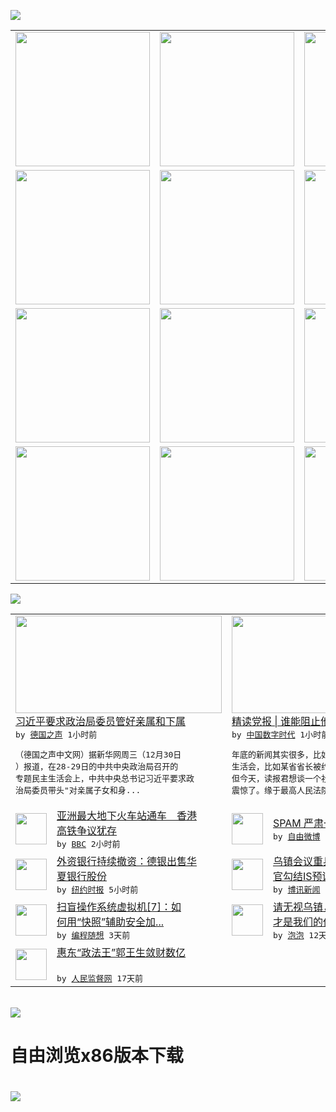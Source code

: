 

<a href="https://github.com/greatfire/z/raw/master/FreeBrowser.apk"><img src="https://raw.githubusercontent.com/greatfire/wiki/master/x/header.png" /></a><table><tr><td width="262" align="center" valign="center"><a href="https://github.com/greatfire/wiki/wiki/nyt" title="纽约时报中文网 国际纵览"><img src="https://raw.githubusercontent.com/greatfire/wiki/master/x/nyt_flag.png" width="215"/></a></td><td width="262" align="center" valign="center"><a href="https://github.com/greatfire/wiki/wiki/dw" title=""><img src="https://raw.githubusercontent.com/greatfire/wiki/master/x/dw_flag.png" width="215"/></a></td><td width="262" align="center" valign="center"><a href="https://github.com/greatfire/wiki/wiki/rmjd" title=""><img src="https://raw.githubusercontent.com/greatfire/wiki/master/x/rmjd_flag.png" width="215"/></a></td></tr><tr><td width="262" align="center" valign="center"><a href="https://github.com/paopaonetizen/website" title="泡泡 - 未经审查的互联网信息"><img src="https://raw.githubusercontent.com/greatfire/wiki/master/x/pp_flag.png" width="215"/></a></td><td width="262" align="center" valign="center"><a href="https://github.com/getlantern/mirror" title="以及自由微博和GreatFire.org官方中文论坛"><img src="https://raw.githubusercontent.com/greatfire/wiki/master/x/lantern_flag.png" width="215"/></a></td><td width="262" align="center" valign="center"><a href="https://github.com/cdtmirrors/m/" title=""><img src="https://raw.githubusercontent.com/greatfire/wiki/master/x/cdt_flag.png" width="215"/></a></td></tr><tr><td width="262" align="center" valign="center"><a href="https://github.com/program-think/blog" title="编程随想的博客"><img src="https://raw.githubusercontent.com/greatfire/wiki/master/x/pt_flag.png" width="215"/></a></td><td width="262" align="center" valign="center"><a href="https://github.com/greatfire/wiki/wiki/bbc" title=""><img src="https://raw.githubusercontent.com/greatfire/wiki/master/x/bbc_flag.png" width="215"/></a></td><td width="262" align="center" valign="center"><a href="https://github.com/freeweibo/s" title="自由微博 - 匿名和不受屏蔽的新浪微博搜索"><img src="https://raw.githubusercontent.com/greatfire/wiki/master/x/fw_flag.png" width="215"/></a></td></tr><tr><td width="262" align="center" valign="center"><a href="https://github.com/greatfire/wiki/wiki/google" title=""><img src="https://raw.githubusercontent.com/greatfire/wiki/master/x/google_flag.png" width="215"/></a></td><td width="262" align="center" valign="center"><a href="https://github.com/bxnews/boxun" title=""><img src="https://raw.githubusercontent.com/greatfire/wiki/master/x/bx_flag.png" width="215"/></a></td><td width="262" align="center" valign="center"><a href="https://github.com/greatfire/wiki/wiki/open-source" title="欢迎访问GreatFire.org开发者项目网站"><img src="https://raw.githubusercontent.com/greatfire/wiki/master/x/open-source_flag.png" width="215"/></a></td></tr></table><img src="https://raw.githubusercontent.com/greatfire/wiki/master/x/newsfeed text.png" /><table cols="4"><tr><td colspan="2" width="380"><a href="http://dw.com/p/1HW0e?maca=chi-GK-text-greatfire-all-chinese-15625-xml-mrss"><img src="http://www.dw.com/image/0,,16692176_302,00.jpg" width="330" height="156"/></a></br><a href="http://dw.com/p/1HW0e?maca=chi-GK-text-greatfire-all-chinese-15625-xml-mrss">习近平要求政治局委员管好亲属和下属</a></br><kbd> by <a href="http://dw.de">德国之声</a> 1小时前 </kbd></br><pre>（德国之声中文网）据新华网周三（12月30日<br/>）报道，在28-29日的中共中央政治局召开的<br/>专题民主生活会上，中共中央总书记习近平要求政<br/>治局委员带头"对亲属子女和身...</pre></td><td colspan="2" width="380"><a href="http://feedproxy.google.com/~r/chinadigitaltimes/yqjh/~3/onKxMGT-0JA/"><img src="https://raw.githubusercontent.com/greatfire/wiki/master/x/cdt_logo_b.png" width="330" height="156"/></a></br><a href="http://feedproxy.google.com/~r/chinadigitaltimes/yqjh/~3/onKxMGT-0JA/">精读党报 | 谁能阻止他们强奸、杀人？</a></br><kbd> by <a href="http://chinadigitaltimes.net/chinese/">中国数字时代</a> 1小时前 </kbd></br><pre>年底的新闻其实很多，比如昨天中央政治局的民主<br/>生活会，比如某省省长被约谈，面临断崖式降级。<br/>但今天，读报君想谈一个社会案件，因为，的确被<br/>震惊了。缘于最高人民法院网站...</pre></td></tr><tr><td><img src="http://a.files.bbci.co.uk/worldservice/live/assets/images/2015/12/30/151230085053_futian_station_144x81_xinhua_nocredit.jpg" width="50" height="50"/></td><td width="280"><a href="http://www.bbc.com/zhongwen/simp/china/2015/12/151230_china_high_speed_railway">亚洲最大地下火车站通车　香港<br/>高铁争议犹存</a></br><kbd> by <a href="http://www.bbc.co.uk/zhongwen/simp">BBC</a> 2小时前 </kbd></td><td><img src="https://raw.githubusercontent.com/greatfire/wiki/master/x/fw_logo.png" width="50" height="50"/></td><td width="280"><a href="https://freeweibo.com/weibo/3925785326625475">SPAM 严肃一点，道歉呢。</a></br><kbd> by <a href="https://freeweibo.com/">自由微博</a> 2小时前 </kbd></td></tr><tr><td><img src="https://raw.githubusercontent.com/greatfire/wiki/master/x/nyt_logo.png" width="50" height="50"/></td><td width="280"><a href="https://d3qlz4p8smvoli.cloudfront.net/business/20151230/c30db-deutsche/">外资银行持续撤资：德银出售华<br/>夏银行股份</a></br><kbd> by <a href="http://m.cn.nytimes.com/">纽约时报</a> 5小时前 </kbd></td><td><img src="http://www.boxun.com/news/images/2015/12/201512292253china1.jpg" width="50" height="50"/></td><td width="280"><a href="http://www.boxun.com/news/gb/china/2015/12/201512292253.shtml">乌镇会议重兵保安有内幕：地方<br/>官勾结IS预谋暗杀</a></br><kbd> by <a href="http://www.boxun.com">博讯新闻</a> 1天前 </kbd></td></tr><tr><td><img src="http://lh4.googleusercontent.com/Uh2a4j8Qpt7M7Ghh3Sc5--4uug3ax5C9y9IkNfPp676ylq-PrzKqsjnEMZQJLgJWI6RmVKlscB923dou0EoXbXGBF-Y5s1toY1X7r8nAcA7fvml4r6B9S78YloA" width="50" height="50"/></td><td width="280"><a href="http://feedproxy.google.com/~r/programthink/~3/7yMP5T5J3II/system-vm-7.html">扫盲操作系统虚拟机[7]：如<br/>何用“快照”辅助安全加...</a></br><kbd> by <a href="http://program-think.blogspot.com">编程随想</a> 3天前 </kbd></td><td><img src="https://raw.githubusercontent.com/greatfire/wiki/master/x/pp_logo.png" width="50" height="50"/></td><td width="280"><a href="https://pao-pao.net/article/653">请无视乌镇，Internet<br/>才是我们的价值</a></br><kbd> by <a href="https://pao-pao.net">泡泡</a> 12天前 </kbd></td></tr><tr><td><img src="http://www.rmjdw.com/uploads/151213/3-151213135J1423.jpg" width="50" height="50"/></td><td width="280"><a href="http://www.rmjdw.com//tebiebaodao/20151213/15247.html">惠东“政法王”郭王生敛财数亿<br/> </a></br><kbd> by <a href="http://www.rmjdw.com/">人民监督网</a> 17天前 </kbd></td></table></br><a href="https://github.com/greatfire/z/raw/master/FreeBrowser.apk"><img src="https://raw.githubusercontent.com/greatfire/wiki/master/x/download app.png" /></a><h1>自由浏览x86版本下载<h1><a href="https://github.com/greatfire/z/raw/master/FreeBrowser-x86.apk"><img src="https://raw.githubusercontent.com/greatfire/images/master/fb86.qr.png" /></a>